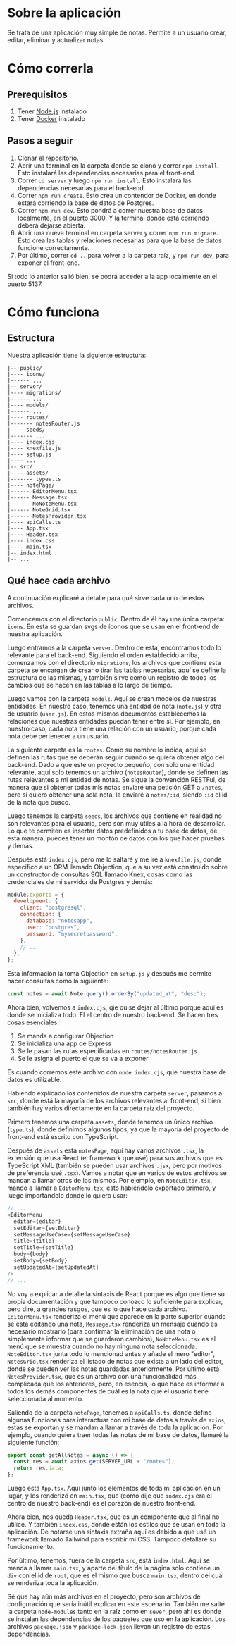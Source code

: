 # Sobre la aplicación

Se trata de una aplicación muy simple de notas. Permite a un usuario crear, editar, eliminar y actualizar notas.

# Cómo correrla

## Prerequisitos

1. Tener [Node.js](https://nodejs.org/es/ 'Node.js') instalado
2. Tener [Docker](https://www.docker.com/ 'Docker') instalado

## Pasos a seguir

1. Clonar el [repositorio](https://github.com/sergioramagnoli/pia_prograweb 'pia_pograweb - GitHub').
2. Abrir una terminal en la carpeta donde se clonó y correr `npm install`. Esto instalará las dependencias necesarias para el front-end.
3. Correr `cd server` y luego `npm run install`. Esto instalará las dependencias necesarias para el back-end.
4. Correr `npm run create`. Esto crea un contendor de Docker, en donde estará corriendo la base de datos de Postgres.
5. Correr `npm run dev`. Esto pondrá a correr nuestra base de datos localmente, en el puerto 3000. Y la terminal donde está corriendo deberá dejarse abierta.
6. Abrir una nueva terminal en carpeta server y correr `npm run migrate`. Esto crea las tablas y relaciones necesarias para que la base de datos funcione correctamente.
7. Por último, correr `cd ..` para volver a la carpeta raíz, y `npm run dev`, para exponer el front-end.

Si todo lo anterior salió bien, se podrá acceder a la app localmente en el puerto 5137.

# Cómo funciona

## Estructura

Nuestra aplicación tiene la siguiente estructura:

```
|-- public/
|---- icons/
|------ ...
|-- server/
|---- migrations/
|------ ...
|---- models/
|------ ...
|---- routes/
|------- notesRouter.js
|---- seeds/
|------- ...
|---- index.cjs
|---- knexfile.js
|---- setup.js
|---- ...
|-- src/
|---- assets/
|------- types.ts
|---- notePage/
|------ EditorMenu.tsx
|------ Message.tsx
|------ NoNoteMenu.tsx
|------ NoteGrid.tsx
|------ NotesProvider.tsx
|---- apiCalls.ts
|---- App.tsx
|---- Header.tsx
|---- index.css
|---- main.tsx
|-- index.html
|-- ...
```

## Qué hace cada archivo
A continuación explicaré a detalle para qué sirve cada uno de estos archivos.

Comencemos con el directorio `public`. Dentro de él hay una única carpeta: `icons`. En esta se guardan svgs de íconos que se usan en el front-end de nuestra aplicación.

Luego entramos a la carpeta `server`. Dentro de esta, encontramos todo lo relevante para el back-end. Siguiendo el orden establecido arriba, comenzamos con el directorio `migrations`, los archivos que contiene esta carpeta se encargan de crear o tirar las tablas necesarias, aquí se define la estructura de las mismas, y también sirve como un registro de todos los cambios que se hacen en las tablas a lo largo de tiempo.

Luego vamos con la carpeta `models`. Aquí se crean modelos de nuestras entidades. En nuestro caso, tenemos una entidad de nota (`note.js`) y otra de usuario (`user.js`). En estos mismos documentos establecemos la relaciones que nuestras entidades puedan tener entre sí. Por ejemplo, en nuestro caso, cada nota tiene una relación con un usuario, porque cada nota debe pertenecer a un usuario.

La siguiente carpeta es la `routes`. Como su nombre lo indica, aquí se definen las rutas que se deberán seguir cuando se quiera obtener algo del back-end. Dado a que este un proyecto pequeño, con solo una entidad relevante, aquí solo tenemos un archivo (`notesRouter`), donde se definen las rutas relevantes a mi entidad de notas. Se sigue la convención RESTFul, de manera que si obtener todas mis notas enviaré una petición GET a `/notes`, pero si quiero obtener una sola nota, la enviaré a `notes/:id`, siendo `:id` el id de la nota que busco.

Luego tenemos la carpeta `seeds`, los archivos que contiene en realidad no son relevantes para el usuario, pero son muy útiles a la hora de desarrollar. Lo que te permiten es insertar datos predefinidos a tu base de datos, de esta manera, puedes tener un montón de datos con los que hacer pruebas y demás.

Después está `index.cjs`, pero me lo saltaré y me iré a `knexfile.js`, donde especifico a un ORM llamado Objection, que a su vez está construido sobre un constructor de consultas SQL llamado Knex, cosas como las credenciales de mi servidor de Postgres y demás:

```js
module.exports = {
  development: {
    client: "postgresql",
    connection: {
      database: "notesapp",
      user: "postgres",
      password: "mysecretpassword",
    },
    // ...
  },
};
```

Esta información la toma Objection en `setup.js` y después me permite hacer consultas como la siguiente:

```js
const notes = await Note.query().orderBy("updated_at", "desc");
```

Ahora bien, volvemos a `index.cjs`, qie quise dejar al último porque aquí es donde se inicializa todo. El el centro de nuestro back-end. Se hacen tres cosas esenciales:

1. Se manda a configurar Objection
2. Se inicializa una app de Express
3. Se le pasan las rutas especificadas en `routes/notesRouter.js`
4. Se le asigna el puerto el que se va a exponer

Es cuando corremos este archivo con `node index.cjs`, que nuestra base de datos es utilizable.

Habiendo explicado los contenidos de nuestra carpeta `server`, pasamos a `src`, donde está la mayoría de los archivos relevantes al front-end, si bien también hay varios directamente en la carpeta raíz del proyecto.

Primero tenemos una carpeta `assets`, donde tenemos un único archivo (`type.ts`), donde definimos algunos tipos, ya que la mayoría del proyecto de front-end está escrito con TypeScript.

Después de `assets` está `notesPage`, aquí hay varios archivos `.tsx`, la extensión que usa React (el framework que usé) para sus archivos que es TypeScript XML (también se pueden usar archivos `.jsx`, pero por motivos de preferencia usé `.tsx`). Vamos a notar que en varios de estos archivos se mandan a llamar otros de los mismos. Por ejemplo, en `NoteEditor.tsx`, mando a llamar a `EditorMenu.tsx`, esto habiéndolo exportado primero, y luego importándolo donde lo quiero usar:

```ts
// ...
<EditorMenu
  editar={editar}
  setEditar={setEditar}
  setMessageUseCase={setMessageUseCase}
  title={title}
  setTitle={setTitle}
  body={body}
  setBody={setBody}
  setUpdatedAt={setUpdatedAt}
/>
// ...
```

No voy a explicar a detalle la sintaxis de React porque es algo que tiene su propia documentación y que tampoco conozco lo suficiente para explicar, pero diré, a grandes rasgos, que es lo que hace cada archivo. `EditorMenu.tsx` renderiza el menú que aparece en la parte superior cuando se está editando una nota, `Message.tsx` renderiza un mensaje cuando es necesario mostrarlo (para confirmar la eliminación de una nota o simplemente informar que se guardaron cambios), `NoNoteMenu.tsx` es el menú que se muestra cuando no hay ninguna nota seleccionada. `NoteEditor.tsx` junta todo lo mencionad antes y añade el mero "editor", `NotesGrid.tsx` renderiza el listado de notas que existe a un lado del editor, donde se pueden ver las notas guardadas anteriormente. Por último está `NotesProvider.tsx`, que es un archivo con una funcionalidad más complicada que los anteriores, pero, en esencia, lo que hace es informar a todos los demás componentes de cuál es la nota que el usuario tiene seleccionada al momento.

Saliendo de la carpeta `notePage`, tenemos a `apiCalls.ts`, donde defino algunas funciones para interactuar con mi base de datos a través de `axios`, estas se exportan y se mandan a llamar a través de toda la aplicación. Por ejemplo, cuando quiera traer todas las notas de mi base de datos, llamaré la siguiente función:

```ts
export const getAllNotes = async () => {
  const res = await axios.get(SERVER_URL + "/notes");
  return res.data;
};
```

Luego está `App.tsx`. Aquí junto los elementos de toda mi aplicación en un lugar, y los renderizó en `main.tsx`, que (como dije que `index.cjs` era el centro de nuestro back-end) es el corazón de nuestro front-end.

Ahora bien, nos queda `Header.tsx`, que es un componente que al final no utilicé. Y también `index.css`, donde están los estilos que se usan en toda la aplicación. De notarse una sintaxis extraña aquí es debido a que usé un framework llamado Tailwind para escribir mi CSS. Tampoco detallaré su funcionamiento.

Por último, tenemos, fuera de la carpeta `src`, está `index.html`. Aquí se manda a llamar `main.tsx`, y aparte del título de la página solo contiene un `div` con el id de `root`, que es el mismo que busca `main.tsx`, dentro del cual se renderiza toda la aplicación.

Sé que hay aún más archivos en el proyecto, pero son archivos de configuración que sería inútil explicar en este escenario. También me salté la carpeta `node-modules` tanto en la raíz como en `sever`, pero ahí es donde se instalan las dependencias de los paquetes que uso en la aplicación. Los archivos `package.json` y `package-lock.json` llevan un registro de estas dependencias.
